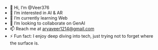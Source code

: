 - 👋 Hi, I’m @Veer376
- 👀 I’m interested in AI & AR
- 🌱 I’m currently learning Web
- 💞️ I’m looking to collaborate on GenAI
- 📫 Reach me at aryaveer1214@gmail.com
- ⚡ Fun fact: I enjoy deep diving into tech, just trying not to forget where the surface is.

<!---
Veer376/Veer376 is a ✨ special ✨ repository because its `README.md` (this file) appears on your GitHub profile.
You can click the Preview link to take a look at your changes.
--->
